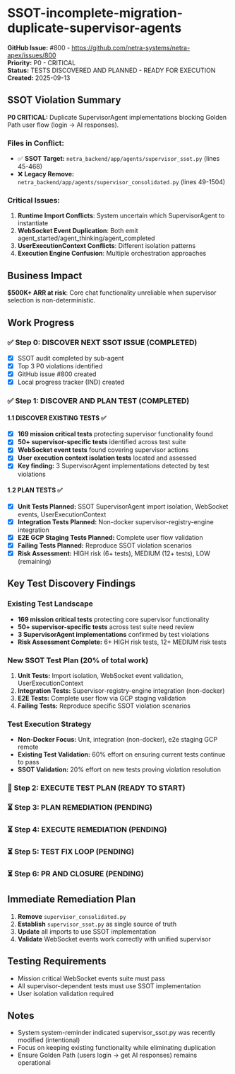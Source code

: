 # SSOT-incomplete-migration-duplicate-supervisor-agents

**GitHub Issue:** #800 - https://github.com/netra-systems/netra-apex/issues/800  
**Priority:** P0 - CRITICAL  
**Status:** TESTS DISCOVERED AND PLANNED - READY FOR EXECUTION  
**Created:** 2025-09-13

## SSOT Violation Summary

**P0 CRITICAL:** Duplicate SupervisorAgent implementations blocking Golden Path user flow (login → AI responses).

### Files in Conflict:
- ✅ **SSOT Target:** `netra_backend/app/agents/supervisor_ssot.py` (lines 45-468)
- ❌ **Legacy Remove:** `netra_backend/app/agents/supervisor_consolidated.py` (lines 49-1504)

### Critical Issues:
1. **Runtime Import Conflicts**: System uncertain which SupervisorAgent to instantiate
2. **WebSocket Event Duplication**: Both emit agent_started/agent_thinking/agent_completed 
3. **UserExecutionContext Conflicts**: Different isolation patterns
4. **Execution Engine Confusion**: Multiple orchestration approaches

## Business Impact
**$500K+ ARR at risk**: Core chat functionality unreliable when supervisor selection is non-deterministic.

## Work Progress

### ✅ Step 0: DISCOVER NEXT SSOT ISSUE (COMPLETED)
- [x] SSOT audit completed by sub-agent
- [x] Top 3 P0 violations identified
- [x] GitHub issue #800 created
- [x] Local progress tracker (IND) created

### ✅ Step 1: DISCOVER AND PLAN TEST (COMPLETED)
#### 1.1 DISCOVER EXISTING TESTS ✅
- [x] **169 mission critical tests** protecting supervisor functionality found
- [x] **50+ supervisor-specific tests** identified across test suite
- [x] **WebSocket event tests** found covering supervisor actions
- [x] **User execution context isolation tests** located and assessed
- [x] **Key finding:** 3 SupervisorAgent implementations detected by test violations

#### 1.2 PLAN TESTS ✅ 
- [x] **Unit Tests Planned:** SSOT SupervisorAgent import isolation, WebSocket events, UserExecutionContext
- [x] **Integration Tests Planned:** Non-docker supervisor-registry-engine integration
- [x] **E2E GCP Staging Tests Planned:** Complete user flow validation
- [x] **Failing Tests Planned:** Reproduce SSOT violation scenarios
- [x] **Risk Assessment:** HIGH risk (6+ tests), MEDIUM (12+ tests), LOW (remaining)

## Key Test Discovery Findings

### Existing Test Landscape
- **169 mission critical tests** protecting core supervisor functionality
- **50+ supervisor-specific tests** across test suite need review
- **3 SupervisorAgent implementations** confirmed by test violations
- **Risk Assessment Complete:** 6+ HIGH risk tests, 12+ MEDIUM risk tests

### New SSOT Test Plan (20% of total work)
1. **Unit Tests:** Import isolation, WebSocket event validation, UserExecutionContext  
2. **Integration Tests:** Supervisor-registry-engine integration (non-docker)
3. **E2E Tests:** Complete user flow via GCP staging validation
4. **Failing Tests:** Reproduce specific SSOT violation scenarios

### Test Execution Strategy
- **Non-Docker Focus:** Unit, integration (non-docker), e2e staging GCP remote
- **Existing Test Validation:** 60% effort on ensuring current tests continue to pass
- **SSOT Validation:** 20% effort on new tests proving violation resolution

### 🔄 Step 2: EXECUTE TEST PLAN (READY TO START)
### ⏳ Step 3: PLAN REMEDIATION (PENDING)
### ⏳ Step 4: EXECUTE REMEDIATION (PENDING)
### ⏳ Step 5: TEST FIX LOOP (PENDING)
### ⏳ Step 6: PR AND CLOSURE (PENDING)

## Immediate Remediation Plan
1. **Remove** `supervisor_consolidated.py` 
2. **Establish** `supervisor_ssot.py` as single source of truth
3. **Update** all imports to use SSOT implementation
4. **Validate** WebSocket events work correctly with unified supervisor

## Testing Requirements
- Mission critical WebSocket events suite must pass
- All supervisor-dependent tests must use SSOT implementation  
- User isolation validation required

## Notes
- System system-reminder indicated supervisor_ssot.py was recently modified (intentional)
- Focus on keeping existing functionality while eliminating duplication
- Ensure Golden Path (users login → get AI responses) remains operational